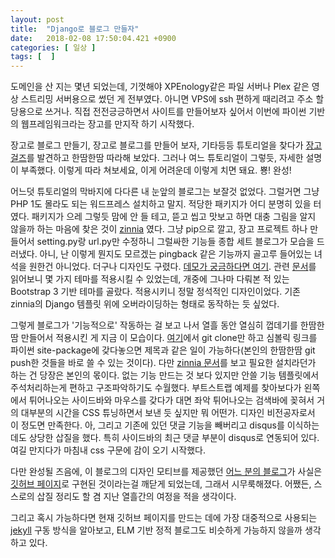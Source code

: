 ```yaml
---
layout: post
title:  "Django로 블로그 만들자"
date:   2018-02-08 17:50:04.421 +0900
categories: [ 일상 ]
tags: [  ]
---
```


도메인을 산 지는 몇년 되었는데, 기껏해야 XPEnology같은 파일 서버나 Plex 같은 영상 스트리밍 서버용으로 썼던 게 전부였다. 아니면 VPS에 ssh 편하게 때리려고 주소 할당용으로 쓰거나. 직접 전전긍긍하면서 사이트를 만들어보자 싶어서 이번에 파이썬 기반의 웹프레임워크라는 장고를 만지작 하기 시작했다.
 <!-- more -->
장고로 블로그 만들기, 장고로 블로그를 만들어 보자, 기타등등 튜토리얼을 찾다가 [장고걸즈](https://tutorial.djangogirls.org/ko/)를 발견하고 한땀한땀 따라해 보았다. 그러나 여느 튜토리얼이 그렇듯, 자세한 설명이 부족했다. 이렇게 따라 쳐보세요, 이게 어려운데 이렇게 치면 돼요. 뿅! 완성!

어느덧 튜토리얼의 막바지에 다다른 내 눈앞의 블로그는 보잘것 없었다. 그럴거면 그냥 PHP 1도 몰라도 되는 워드프레스 설치하고 말지. 적당한 패키지가 어디 분명히 있을 터였다. 패키지가 으레 그렇듯 맘에 안 들 테고, 뜯고 씹고 맛보고 하면 대충 그림을 알지 않을까 하는 마음에 찾은 것이 [zinnia](https://github.com/Fantomas42/django-blog-zinnia) 였다. 그냥 pip으로 깔고, 장고 프로젝트 하나 만들어서 setting.py랑 url.py만 수정하니 그럴싸한 기능들 종합 세트 블로그가 모습을 드러냈다. 아니, 난 이렇게 뭔지도 모르겠는 pingback 같은 기능까지 골고루 들어있는 녀석을 원한건 아니었다. 더구나 디자인도 구렸다. [데모가 궁금하다면 여기](https://demo.django-blog-zinnia.com/blog/). 관련 [문서](http://docs.django-blog-zinnia.com/en/stable/)를 읽어보니 몇 가지 테마를 적용시킬 수 있었는데, 개중에 그나마 다뤄본 적 있는 Bootstrap 3 기반 테마를 골랐다. 적용시키니 정말 정석적인 디자인이었다. 기존 zinnia의 Django 템플릿 위에 오버라이딩하는 형태로 동작하는 듯 싶었다. 

그렇게 블로그가 '기능적으로' 작동하는 걸 보고 나서 열흘 동안 열심히 껍데기를 한땀한땀 만들어서 적용시킨 게 지금 이 모습이다. [여기](https://github.com/Rockheung/zinnia-theme-bootstrap/tree/master)에서 git clone만 하고 심볼릭 링크를 파이썬 site-package에 갖다놓으면 제목과 같은 일이 가능하다(본인의 한땀한땀 git push한 것들을 바로 쓸 수 있는 것이다). 다만 [zinnia 문서](http://docs.django-blog-zinnia.com/en/develop/getting-started/install.html)를 보고 필요한 설치라던가 하는 건 당장은 본인의 몫이다. 없는 기능 만드는 것 보다 있지만 안쓸 기능 템플릿에서 주석처리하는게 편하고 구조파악하기도 수월했다. 부트스트랩 예제를 찾아보다가 왼쪽에서 튀어나오는 사이드바와 마우스를 갖다가 대면 좌악 튀어나오는 검색바에 꽂혀서 거의 대부분의 시간을 CSS 튜닝하면서 보낸 듯 싶지만 뭐 어떤가. 디자인 비전공자로서 이 정도면 만족한다. 아, 그리고 기존에 있던 댓글 기능을 빼버리고 disqus를 이식하는데도 상당한 삽질을 했다. 특히 사이드바의 최근 댓글 부분이 disqus로 연동되어 있다. 여길 만지다가 마침내 css 구문에 감이 오기 시작했다. 

다만 완성될 즈음에, 이 블로그의 디자인 모티브를 제공했던 [어느 분의 블로그](http://blog.hannal.com)가 사실은 [깃허브 페이지](https://pages.github.com/)로 구현된 것이라는걸 깨닫게 되었는데, 그래서 시무룩해졌다. 어쨌든, 스스로의 삽질 정리도 할 겸 지난 열흘간의 여정을 적을 생각이다. 

그리고 혹시 가능하다면 현재 깃허브 페이지를 만드는 데에 가장 대중적으로 사용되는 [jekyll](https://jekyllrb-ko.github.io/) 구동 방식을 알아보고, ELM 기반 정적 블로그도 비슷하게 가능하지 않을까 생각하고 있다.
